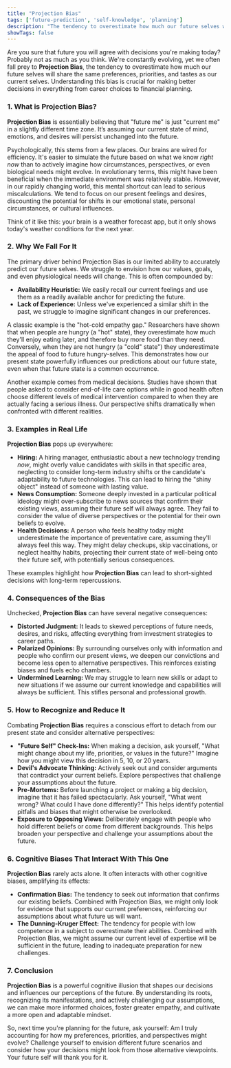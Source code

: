```yaml
---
title: "Projection Bias"
tags: ['future-prediction', 'self-knowledge', 'planning']
description: "The tendency to overestimate how much our future selves will share the same preferences, priorities, and tastes as our current selves."
showTags: false
---
```



Are you sure that future you will agree with decisions you're making today? Probably not as much as you think. We're constantly evolving, yet we often fall prey to **Projection Bias**, the tendency to overestimate how much our future selves will share the same preferences, priorities, and tastes as our current selves. Understanding this bias is crucial for making better decisions in everything from career choices to financial planning.

### 1. What is Projection Bias?

**Projection Bias** is essentially believing that "future me" is just "current me" in a slightly different time zone. It’s assuming our current state of mind, emotions, and desires will persist unchanged into the future.

Psychologically, this stems from a few places. Our brains are wired for efficiency. It's easier to simulate the future based on what we know *right now* than to actively imagine how circumstances, perspectives, or even biological needs might evolve. In evolutionary terms, this might have been beneficial when the immediate environment was relatively stable. However, in our rapidly changing world, this mental shortcut can lead to serious miscalculations. We tend to focus on our present feelings and desires, discounting the potential for shifts in our emotional state, personal circumstances, or cultural influences.

Think of it like this: your brain is a weather forecast app, but it only shows today's weather conditions for the next year.

### 2. Why We Fall For It

The primary driver behind Projection Bias is our limited ability to accurately predict our future selves. We struggle to envision how our values, goals, and even physiological needs will change. This is often compounded by:

*   **Availability Heuristic:** We easily recall our current feelings and use them as a readily available anchor for predicting the future.
*   **Lack of Experience:** Unless we've experienced a similar shift in the past, we struggle to imagine significant changes in our preferences.

A classic example is the "hot-cold empathy gap." Researchers have shown that when people are hungry (a "hot" state), they overestimate how much they'll enjoy eating later, and therefore buy more food than they need. Conversely, when they are not hungry (a "cold" state") they underestimate the appeal of food to future hungry-selves. This demonstrates how our present state powerfully influences our predictions about our future state, even when that future state is a common occurrence.

Another example comes from medical decisions. Studies have shown that people asked to consider end-of-life care options while in good health often choose different levels of medical intervention compared to when they are actually facing a serious illness. Our perspective shifts dramatically when confronted with different realities.

### 3. Examples in Real Life

**Projection Bias** pops up everywhere:

*   **Hiring:** A hiring manager, enthusiastic about a new technology trending *now*, might overly value candidates with skills in that specific area, neglecting to consider long-term industry shifts or the candidate's adaptability to future technologies. This can lead to hiring the "shiny object" instead of someone with lasting value.
*   **News Consumption:** Someone deeply invested in a particular political ideology might over-subscribe to news sources that confirm their existing views, assuming their future self will always agree. They fail to consider the value of diverse perspectives or the potential for their own beliefs to evolve.
*   **Health Decisions:** A person who feels healthy today might underestimate the importance of preventative care, assuming they'll always feel this way. They might delay checkups, skip vaccinations, or neglect healthy habits, projecting their current state of well-being onto their future self, with potentially serious consequences.

These examples highlight how **Projection Bias** can lead to short-sighted decisions with long-term repercussions.

### 4. Consequences of the Bias

Unchecked, **Projection Bias** can have several negative consequences:

*   **Distorted Judgment:** It leads to skewed perceptions of future needs, desires, and risks, affecting everything from investment strategies to career paths.
*   **Polarized Opinions:** By surrounding ourselves only with information and people who confirm our present views, we deepen our convictions and become less open to alternative perspectives. This reinforces existing biases and fuels echo chambers.
*   **Undermined Learning:** We may struggle to learn new skills or adapt to new situations if we assume our current knowledge and capabilities will always be sufficient. This stifles personal and professional growth.

### 5. How to Recognize and Reduce It

Combating **Projection Bias** requires a conscious effort to detach from our present state and consider alternative perspectives:

*   **"Future Self" Check-Ins:** When making a decision, ask yourself, "What might change about my life, priorities, or values in the future?" Imagine how you might view this decision in 5, 10, or 20 years.
*   **Devil's Advocate Thinking:** Actively seek out and consider arguments that contradict your current beliefs. Explore perspectives that challenge your assumptions about the future.
*   **Pre-Mortems:** Before launching a project or making a big decision, imagine that it has failed spectacularly. Ask yourself, "What went wrong? What could I have done differently?" This helps identify potential pitfalls and biases that might otherwise be overlooked.
*   **Exposure to Opposing Views:** Deliberately engage with people who hold different beliefs or come from different backgrounds. This helps broaden your perspective and challenge your assumptions about the future.

### 6. Cognitive Biases That Interact With This One

**Projection Bias** rarely acts alone. It often interacts with other cognitive biases, amplifying its effects:

*   **Confirmation Bias:** The tendency to seek out information that confirms our existing beliefs. Combined with Projection Bias, we might only look for evidence that supports our current preferences, reinforcing our assumptions about what future us will want.
*   **The Dunning-Kruger Effect:** The tendency for people with low competence in a subject to overestimate their abilities. Combined with Projection Bias, we might assume our current level of expertise will be sufficient in the future, leading to inadequate preparation for new challenges.

### 7. Conclusion

**Projection Bias** is a powerful cognitive illusion that shapes our decisions and influences our perceptions of the future. By understanding its roots, recognizing its manifestations, and actively challenging our assumptions, we can make more informed choices, foster greater empathy, and cultivate a more open and adaptable mindset.

So, next time you're planning for the future, ask yourself: Am I truly accounting for how my preferences, priorities, and perspectives might evolve? Challenge yourself to envision different future scenarios and consider how your decisions might look from those alternative viewpoints. Your future self will thank you for it.

